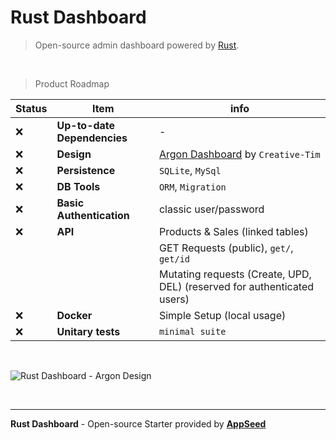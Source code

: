 # Rust Dashboard

> Open-source admin dashboard powered by [Rust](https://www.rust-lang.org/).

<br />

> Product Roadmap 

| Status | Item | info | 
| --- | --- | --- |
| ❌ | **Up-to-date Dependencies** | - |
| ❌ | **Design** | [Argon Dashboard](https://www.creative-tim.com/product/argon-dashboard?AFFILIATE=128200) by `Creative-Tim` |
| ❌ | **Persistence** | `SQLite`, `MySql` |
| ❌ | **DB Tools** | `ORM`, `Migration` |
| ❌ | **Basic Authentication** | classic user/password |
| ❌ | **API** | Products & Sales (linked tables) |
|     |         | GET Requests (public), `get/`, `get/id`  |
|     |         | Mutating requests (Create, UPD, DEL) (reserved for authenticated users) |
| ❌ | **Docker** | Simple Setup (local usage) |
| ❌ | **Unitary tests** | `minimal suite` |

<br />

![Rust Dashboard - Argon Design](https://user-images.githubusercontent.com/51070104/202845238-c7ca8305-42d2-4d90-a6e6-e8069a09477c.png)

<br />

---
**Rust Dashboard** - Open-source Starter provided by **[AppSeed](https://appseed.us/)**
